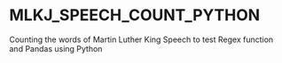 # MLKJ_SPEECH_COUNT_PYTHON
Counting the words of Martin Luther King Speech to test Regex function and Pandas using Python
